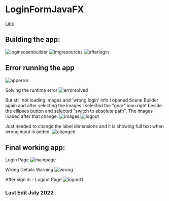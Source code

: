 # LoginFormJavaFX
[Link](https://www.youtube.com/watch?v=HBBtlwGpBek&t=747s)

## Building the app: 
![loginsceenbuilder](https://user-images.githubusercontent.com/83961643/177155532-aa902495-1fe6-4e0c-8c6d-15a90802762f.jpeg)
![imgresources](https://user-images.githubusercontent.com/83961643/177161468-13cdae4f-abe0-4518-837a-49f4fe126007.jpeg)
![afterlogin](https://user-images.githubusercontent.com/83961643/177172729-3442b350-bba5-4914-be61-47d328e939ff.jpeg)


## Error running the app
![apperror](https://user-images.githubusercontent.com/83961643/177177397-ea40bbc9-b439-43c5-8afe-5e2e0a525dd5.jpeg)

Solving the runtime error
![errorsolved](https://user-images.githubusercontent.com/83961643/177181726-74ed5140-622d-4665-ab5a-3e39317bf2b2.jpeg)

But still not loading images and 'wrong login' info
I opened Scene Builder again and after selecting the images I selected the "gear" icon right beside the ellipses button and selected "switch to absolute path". 
The images loaded after that change. 
![images](https://user-images.githubusercontent.com/83961643/177182687-8c8f62d8-ef90-4545-8ddc-0f6c2acc664d.jpeg)
![logout](https://user-images.githubusercontent.com/83961643/177188409-be4d1cc6-2df9-45c2-8992-39e637bbc45e.jpeg)


Just needed to change the label dimensions and it is showing full text when wrong input is added.
![changed](https://user-images.githubusercontent.com/83961643/177187198-0fa9c88b-8f34-4147-84f5-5804c2a7f57d.jpeg)


## Final working app: 
Login Page
![mainpage](https://user-images.githubusercontent.com/83961643/177188355-7227cf31-e625-49b1-835e-ff0d6a80b3bd.jpeg)

Wrong Details Warning 
![wrong](https://user-images.githubusercontent.com/83961643/177188404-e132d4e2-5709-43f0-84d4-cc2cd6da1dbe.jpeg)

After sign in - Logout Page
![logout1](https://user-images.githubusercontent.com/83961643/177189556-0bebf0c8-2cce-41a7-ac4c-a7ab78dcfe5b.jpeg)


### Last Edit July 2022
